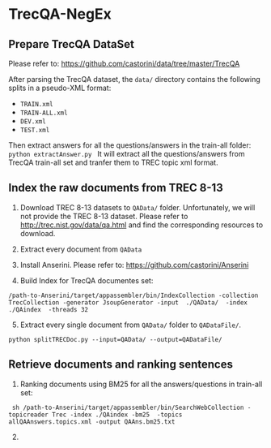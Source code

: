 # TrecQA-NegEx


## Prepare TrecQA DataSet 
Please refer to: https://github.com/castorini/data/tree/master/TrecQA

After parsing the TrecQA dataset, the `data/` directory contains the following splits in a pseudo-XML format:

+ `TRAIN.xml`
+ `TRAIN-ALL.xml`
+ `DEV.xml`
+ `TEST.xml`


Then extract answers for all the questions/answers in the train-all folder: 
```python extractAnswer.py ```
It will extract all the questions/answers from TrecQA train-all set and tranfer them to TREC topic xml format.


##  Index the raw documents from TREC 8-13

1. Download TREC 8-13 datasets to `QAData/` folder. Unfortunately, we will not provide the TREC 8-13 dataset. Please refer to http://trec.nist.gov/data/qa.html and find the corresponding resources to download.

2. Extract every document from `QAData`

3. Install Anserini. Please refer to: https://github.com/castorini/Anserini

4. Build Index for TrecQA documentes set:
```
/path-to-Anserini/target/appassembler/bin/IndexCollection -collection TrecCollection -generator JsoupGenerator -input  ./QAData/  -index ./QAindex  -threads 32

```
5. Extract every single document from `QAData/` folder to `QADataFile/`. 
``` 
python splitTRECDoc.py --input=QAData/ --output=QADataFile/ 
```



## Retrieve documents and ranking sentences  

1. Ranking documents using BM25 for all the answers/questions in train-all set:

```
 sh /path-to-Anserini/target/appassembler/bin/SearchWebCollection -topicreader Trec -index ./QAindex -bm25  -topics allQAAnswers.topics.xml -output QAAns.bm25.txt
```

2.
